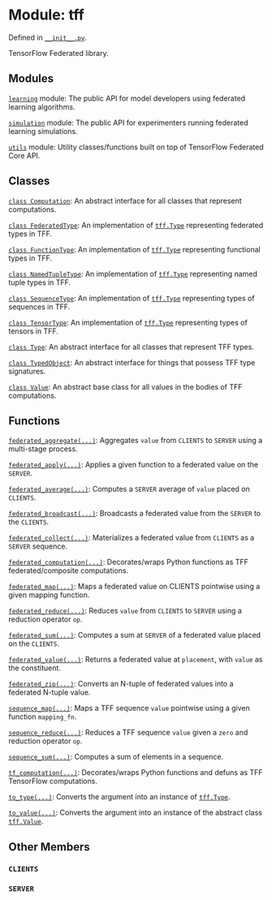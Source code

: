 <div itemscope itemtype="http://developers.google.com/ReferenceObject">
<meta itemprop="name" content="tff" />
<meta itemprop="path" content="Stable" />
<meta itemprop="property" content="CLIENTS"/>
<meta itemprop="property" content="SERVER"/>
</div>

# Module: tff



Defined in [`__init__.py`](http://github.com/tensorflow/federated/tree/master/tensorflow_federated/python/__init__.py).

TensorFlow Federated library.

## Modules

[`learning`](./tff/learning.md) module: The public API for model developers using federated learning algorithms.

[`simulation`](./tff/simulation.md) module: The public API for experimenters running federated learning simulations.

[`utils`](./tff/utils.md) module: Utility classes/functions built on top of TensorFlow Federated Core API.

## Classes

[`class Computation`](./tff/Computation.md): An abstract interface for all classes that represent computations.

[`class FederatedType`](./tff/FederatedType.md): An implementation of <a href="./tff/Type.md"><code>tff.Type</code></a> representing federated types in TFF.

[`class FunctionType`](./tff/FunctionType.md): An implementation of <a href="./tff/Type.md"><code>tff.Type</code></a> representing functional types in TFF.

[`class NamedTupleType`](./tff/NamedTupleType.md): An implementation of <a href="./tff/Type.md"><code>tff.Type</code></a> representing named tuple types in TFF.

[`class SequenceType`](./tff/SequenceType.md): An implementation of <a href="./tff/Type.md"><code>tff.Type</code></a> representing types of sequences in TFF.

[`class TensorType`](./tff/TensorType.md): An implementation of <a href="./tff/Type.md"><code>tff.Type</code></a> representing types of tensors in TFF.

[`class Type`](./tff/Type.md): An abstract interface for all classes that represent TFF types.

[`class TypedObject`](./tff/TypedObject.md): An abstract interface for things that possess TFF type signatures.

[`class Value`](./tff/Value.md): An abstract base class for all values in the bodies of TFF computations.

## Functions

[`federated_aggregate(...)`](./tff/federated_aggregate.md): Aggregates `value` from `CLIENTS` to `SERVER` using a multi-stage process.

[`federated_apply(...)`](./tff/federated_apply.md): Applies a given function to a federated value on the `SERVER`.

[`federated_average(...)`](./tff/federated_average.md): Computes a `SERVER` average of `value` placed on `CLIENTS`.

[`federated_broadcast(...)`](./tff/federated_broadcast.md): Broadcasts a federated value from the `SERVER` to the `CLIENTS`.

[`federated_collect(...)`](./tff/federated_collect.md): Materializes a federated value from `CLIENTS` as a `SERVER` sequence.

[`federated_computation(...)`](./tff/federated_computation.md): Decorates/wraps Python functions as TFF federated/composite computations.

[`federated_map(...)`](./tff/federated_map.md): Maps a federated value on CLIENTS pointwise using a given mapping function.

[`federated_reduce(...)`](./tff/federated_reduce.md): Reduces `value` from `CLIENTS` to `SERVER` using a reduction operator `op`.

[`federated_sum(...)`](./tff/federated_sum.md): Computes a sum at `SERVER` of a federated value placed on the `CLIENTS`.

[`federated_value(...)`](./tff/federated_value.md): Returns a federated value at `placement`, with `value` as the constituent.

[`federated_zip(...)`](./tff/federated_zip.md): Converts an N-tuple of federated values into a federated N-tuple value.

[`sequence_map(...)`](./tff/sequence_map.md): Maps a TFF sequence `value` pointwise using a given function `mapping_fn`.

[`sequence_reduce(...)`](./tff/sequence_reduce.md): Reduces a TFF sequence `value` given a `zero` and reduction operator `op`.

[`sequence_sum(...)`](./tff/sequence_sum.md): Computes a sum of elements in a sequence.

[`tf_computation(...)`](./tff/tf_computation.md): Decorates/wraps Python functions and defuns as TFF TensorFlow computations.

[`to_type(...)`](./tff/to_type.md): Converts the argument into an instance of <a href="./tff/Type.md"><code>tff.Type</code></a>.

[`to_value(...)`](./tff/to_value.md): Converts the argument into an instance of the abstract class <a href="./tff/Value.md"><code>tff.Value</code></a>.

## Other Members

<h3 id="CLIENTS"><code>CLIENTS</code></h3>

<h3 id="SERVER"><code>SERVER</code></h3>

